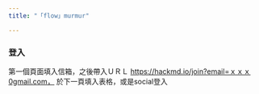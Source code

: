 ```yaml
---
title: "「flow」murmur"

---
```




### 登入

第一個頁面填入信箱，之後帶入ＵＲＬ https://hackmd.io/join?email=ｘｘｘ0gmail.com，
於下一頁填入表格，或是social登入